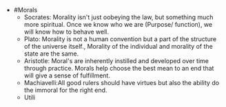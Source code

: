 - #Morals
	- Socrates: Morality isn't just oobeying the law, but something much more spiritual. Once we know who we are (Purpose/ function), we will know how to behave well.
	- Plato: Morality is not a human convention but a part of the structure of the universe itself., Morality of the individual and morality of the state are the same.
	- Aristotle: Moral's are inherently instilled and developed over time through practice. Morals help choose the best mean to an end that will give a sense of fulfillment.
	- Machiavelli:All good rulers should have virtues but also the ability do the immoral for the right end.
	- Utili